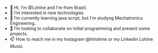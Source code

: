 - 👋 Hi, I’m @Lohine and I'm from Brazil.
- 👀 I’m interested in new technologies 
- 🌱 I’m currently learning java script, but I'm studyng Mechatronics Engineering.
- 💞️ I’m looking to collaborate on initial programming and present some projects.
- 📫 How to reach me in my Instagram @lmlohine or my Linkedin Lohine Mussi. 

<!---
Lohine/Lohine is a ✨ special ✨ repository because its `README.md` (this file) appears on your GitHub profile.
You can click the Preview link to take a look at your changes.
--->
